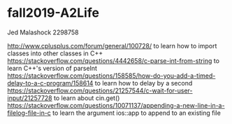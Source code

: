 # fall2019-A2Life
Jed Malashock
2298758

http://www.cplusplus.com/forum/general/100728/ to learn how to import classes into other classes in C++
https://stackoverflow.com/questions/4442658/c-parse-int-from-string to learn C++'s version of parseInt
https://stackoverflow.com/questions/158585/how-do-you-add-a-timed-delay-to-a-c-program/158614 to learn how to delay by a second
https://stackoverflow.com/questions/21257544/c-wait-for-user-input/21257728 to learn about cin.get()
https://stackoverflow.com/questions/10071137/appending-a-new-line-in-a-filelog-file-in-c to learn the argument ios::app to append to an existing file
